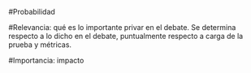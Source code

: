 #Probabilidad 

#Relevancia: qué es lo importante privar en el debate. Se determina respecto a lo dicho en el debate, puntualmente respecto a carga de la prueba y métricas.  

#Importancia: impacto 